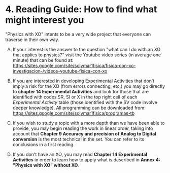 # 4. Reading Guide: How to find what might interest you

"Physics with XO" intents to be a very wide project that everyone can traverse in their own way.

<style type="text/css">
    ol { list-style-type: upper-alpha; }
</style>

1. If your interest is the answer to the question "what can I do with an XO that applies to physics?" visit the Youtube video series (in average one minute) that can be found at:
https://sites.google.com/site/solymar1fisica/fisica-con-xo-investigacion-/videos-youtube-fisica-con-xo

2. If you are interested in developing Experimental Activities that don't imply a risk for the XO (from errors connecting, etc.) you may go directly to **chapter 14 Experimental Activities** and look for those that are identified with codes SR, SI or X in the top right cell of each *Experimental Activity* table (those identified with the SV code involve deeper knowledge).
All programming can be downloaded from:
https://sites.google.com/site/solymar1fisica/programas-tb

3. If you wish to study a topic with a more depth than we have been able to provide, you may begin  reading the work in linear order, taking into account that **Chapter 9 Accuracy and precision of Analog to Digital conversion** is the most technical in the set. You can refer to its conclusions in a first reading.

4. If you don't have an XO, you may read **Chapter 14 Experimental Activities** in order to learn how to apply what is described in **Annex 4: "Physics with XO" without XO**.
